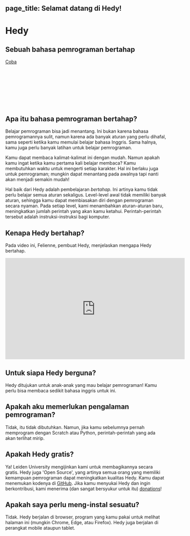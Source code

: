 page_title: Selamat datang di Hedy!
---
<div class="-mx-16 -my-12 px-16 py-8 mb-8 bg-cover flex items-center" style="background-image: url(/images/header.jpg); height: 250px; position: relative;">
  <div class="flex-1">
    <h1 class="font-bold font-slab text-white text-6xl text-shadow-md tracking-wide">Hedy</h1>
    <h2 class="font-sans font-light text-white text-shadow-md tracking-wide my-1">Sebuah bahasa pemrograman bertahap</h2>
  </div>
  <div class="flex-none">
    <a class="green-btn text-white px-8 py-4" href="/hedy?lang=en">Coba</a>
  </div>
</div>

## Apa itu bahasa pemrograman bertahap?

Belajar pemrograman bisa jadi menantang. Ini bukan karena bahasa pemrogramannya sulit, namun karena ada banyak aturan yang perlu dihafal, sama seperti ketika kamu memulai belajar bahasa Inggris.
Sama halnya, kamu juga perlu banyak latihan untuk belajar pemrograman.

Kamu dapat membaca kalimat-kalimat ini dengan mudah. Namun apakah kamu ingat ketika kamu pertama kali belajar membaca? Kamu membutuhkan waktu untuk mengerti setiap karakter.
Hal ini berlaku juga untuk pemrograman; mungkin dapat menantang pada awalnya tapi nanti akan menjadi semakin mudah!

Hal baik dari Hedy adalah pembelajaran *bertahap*. Ini artinya kamu tidak perlu belajar semua aturan sekaligus.
Level-level awal tidak memiliki banyak aturan, sehingga kamu dapat membiasakan diri dengan pemrograman secara nyaman.
Pada setiap level, kami menambahkan aturan-aturan baru, meningkatkan jumlah perintah yang akan kamu ketahui. Perintah-perintah tersebut adalah instruksi-instruksi bagi komputer.

## Kenapa Hedy bertahap?
Pada video ini, Felienne, pembuat Hedy, menjelaskan mengapa Hedy bertahap.

<center>
<iframe width="560" height="315" src="https://www.youtube.com/embed/EdqT313rM40" frameborder="0" allow="accelerometer; autoplay; encrypted-media; gyroscope; picture-in-picture" allowfullscreen></iframe>
</center>

## Untuk siapa Hedy berguna?
Hedy ditujukan untuk anak-anak yang mau belajar pemrograman! Kamu perlu bisa membaca sedikit bahasa inggris untuk ini.

## Apakah aku memerlukan pengalaman pemrograman?
Tidak, itu tidak dibutuhkan. Namun, jika kamu sebelumnya pernah memprogram dengan Scratch atau Python, perintah-perintah yang ada akan terlihat mirip.

## Apakah Hedy gratis?
Ya! Leiden University mengijinkan kami untuk membagikannya secara gratis. Hedy juga 'Open Source', yang artinya semua orang yang memiliki kemampuan pemrograman dapat meningkatkan kualitas Hedy. Kamu dapat menemukan kodenya di [GitHub](https://github.com/Felienne/hedy).
Jika kamu menyukai Hedy dan ingin berkontribusi, kami menerima (dan sangat bersyukur untuk itu) [donations](https://www.steunleiden.nl/project/hedy)!

## Apakah saya perlu meng-instal sesuatu?
Tidak. Hedy berjalan di browser, program yang kamu pakai untuk melihat halaman ini (mungkin Chrome, Edge, atau Firefox). Hedy juga berjalan di perangkat mobile ataupun tablet.
